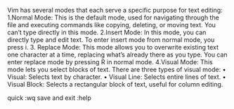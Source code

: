 Vim has several modes that each serve a specific purpose for text editing:
	1.Normal Mode: This is the default mode, used for navigating through the file and executing commands like copying, deleting, or moving text. You can’t type directly in this mode.
	2.Insert Mode: In this mode, you can directly type and edit text. To enter insert mode from normal mode, you press i.
	3. Replace Mode: This mode allows you to overwrite existing text one character at a time, replacing what’s already there as you type. You can enter replace mode by pressing R in normal mode.
	4.Visual Mode: This mode lets you select blocks of text. There are three types of visual mode:
	•	Visual: Selects text by character.
	•	Visual Line: Selects entire lines of text.
	•	Visual Block: Selects a rectangular block of text, useful for column editing.

quick 
:wq save and exit
:help 



